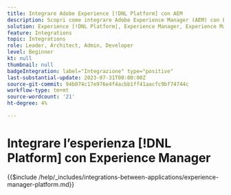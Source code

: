```yaml
---
title: Integrare Adobe Experience [!DNL Platform] con AEM
description: Scopri come integrare Adobe Experience Manager (AEM) con Experience [!DNL Platform].
solution: Experience [!DNL Platform], Experience Manager, Experience Manager Sites
feature: Integrations
topic: Integrations
role: Leader, Architect, Admin, Developer
level: Beginner
kt: null
thumbnail: null
badgeIntegration: label="Integrazione" type="positive"
last-substantial-update: 2023-07-31T00:00:00Z
source-git-commit: 94b074c17e976e4f4acbb1ff41aacfc9bf74744c
workflow-type: tm+mt
source-wordcount: '21'
ht-degree: 4%

---
```



# Integrare l’esperienza [!DNL Platform] con Experience Manager

{{$include /help/_includes/integrations-between-applications/experience-manager-platform.md}}
